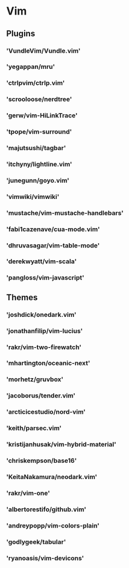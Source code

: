 # Vim

## Plugins

### 'VundleVim/Vundle.vim'
### 'yegappan/mru'
### 'ctrlpvim/ctrlp.vim'
### 'scrooloose/nerdtree'
### 'gerw/vim-HiLinkTrace'
### 'tpope/vim-surround'
### 'majutsushi/tagbar'
### 'itchyny/lightline.vim'
### 'junegunn/goyo.vim'
### 'vimwiki/vimwiki'
### 'mustache/vim-mustache-handlebars'
### 'fabi1cazenave/cua-mode.vim'
### 'dhruvasagar/vim-table-mode'
### 'derekwyatt/vim-scala'
### 'pangloss/vim-javascript'

## Themes

### 'joshdick/onedark.vim'
### 'jonathanfilip/vim-lucius'
### 'rakr/vim-two-firewatch'
### 'mhartington/oceanic-next'

### 'morhetz/gruvbox'
### 'jacoborus/tender.vim'
### 'arcticicestudio/nord-vim'
### 'keith/parsec.vim'
### 'kristijanhusak/vim-hybrid-material'
### 'chriskempson/base16'

### 'KeitaNakamura/neodark.vim'
### 'rakr/vim-one'
### 'albertorestifo/github.vim'

### 'andreypopp/vim-colors-plain'

### 'godlygeek/tabular'

### 'ryanoasis/vim-devicons'




